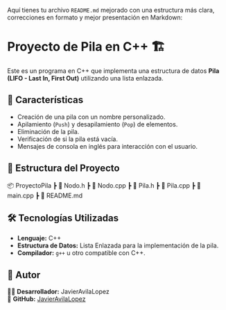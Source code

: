 Aquí tienes tu archivo `README.md` mejorado con una estructura más clara, correcciones en formato y mejor presentación en Markdown:  

# Proyecto de Pila en C++ 🏗️

Este es un programa en C++ que implementa una estructura de datos **Pila (LIFO - Last In, First Out)** utilizando una lista enlazada.

## 📌 Características
- Creación de una pila con un nombre personalizado.
- Apilamiento (`Push`) y desapilamiento (`Pop`) de elementos.
- Eliminación de la pila.
- Verificación de si la pila está vacía.
- Mensajes de consola en inglés para interacción con el usuario.

## 📁 Estructura del Proyecto
📦 ProyectoPila
 ┣ 📜 Nodo.h
 ┣ 📜 Nodo.cpp
 ┣ 📜 Pila.h
 ┣ 📜 Pila.cpp
 ┣ 📜 main.cpp
 ┣ 📜 README.md

## 🛠️ Tecnologías Utilizadas
- **Lenguaje:** C++
- **Estructura de Datos:** Lista Enlazada para la implementación de la pila.
- **Compilador:** `g++` u otro compatible con C++.

## 📌 Autor
👨‍💻 **Desarrollador:** JavierAvilaLopez  
🔗 **GitHub:** [JavierAvilaLopez](https://github.com/JavierAvilaLopez)
```
